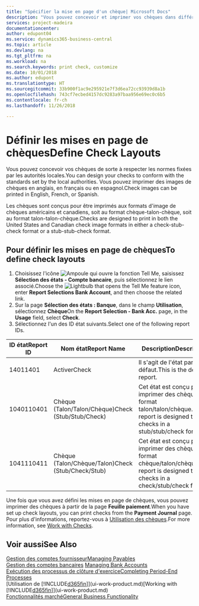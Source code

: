 ```yaml
---
title: "Spécifier la mise en page d'un chèque| Microsoft Docs"
description: "Vous pouvez concevoir et imprimer vos chèques dans différents formats pour respecter des normes."
services: project-madeira
documentationcenter: 
author: edupont04
ms.service: dynamics365-business-central
ms.topic: article
ms.devlang: na
ms.tgt_pltfrm: na
ms.workload: na
ms.search.keywords: print check, customize
ms.date: 10/01/2018
ms.author: edupont
ms.translationtype: HT
ms.sourcegitcommit: 33b900f1ac9e295921e7f3d6ea72cc93939d8a1b
ms.openlocfilehash: 743cf7ecbed4157dc9283a97baa956e69ec0c6b5
ms.contentlocale: fr-ch
ms.lasthandoff: 11/26/2018

---
```

# <a name="define-check-layouts"></a><span data-ttu-id="e4793-103">Définir les mises en page de chèques</span><span class="sxs-lookup"><span data-stu-id="e4793-103">Define Check Layouts</span></span>
<span data-ttu-id="e4793-104">Vous pouvez concevoir vos chèques de sorte à respecter les normes fixées par les autorités locales.</span><span class="sxs-lookup"><span data-stu-id="e4793-104">You can design your checks to conform with the standards set by the local authorities.</span></span> <span data-ttu-id="e4793-105">Vous pouvez imprimer des images de chèques en anglais, en français ou en espagnol.</span><span class="sxs-lookup"><span data-stu-id="e4793-105">Check images can be printed in English, French, or Spanish.</span></span>

<span data-ttu-id="e4793-106">Les chèques sont conçus pour être imprimés aux formats d'image de chèques américains et canadiens, soit au format chèque-talon-chèque, soit au format talon-talon-chèque.</span><span class="sxs-lookup"><span data-stu-id="e4793-106">Checks are designed to print in both the United States and Canadian check image formats in either a check-stub-check format or a stub-stub-check format.</span></span>

## <a name="to-define-check-layouts"></a><span data-ttu-id="e4793-107">Pour définir les mises en page de chèques</span><span class="sxs-lookup"><span data-stu-id="e4793-107">To define check layouts</span></span>
1. <span data-ttu-id="e4793-108">Choisissez l'icône ![Ampoule qui ouvre la fonction Tell Me](media/ui-search/search_small.png "Dites-moi ce que vous voulez faire"), saisissez **Sélection des états - Compte bancaire**, puis sélectionnez le lien associé.</span><span class="sxs-lookup"><span data-stu-id="e4793-108">Choose the ![Lightbulb that opens the Tell Me feature](media/ui-search/search_small.png "Tell me what you want to do") icon, enter **Report Selections Bank Account**, and then choose the related link.</span></span>
2. <span data-ttu-id="e4793-109">Sur la page **Sélection des états : Banque**, dans le champ **Utilisation**, sélectionnez **Chèque**</span><span class="sxs-lookup"><span data-stu-id="e4793-109">On the **Report Selection - Bank Acc.** page, in the **Usage** field, select **Check**.</span></span>
3. <span data-ttu-id="e4793-110">Sélectionnez l'un des ID état suivants.</span><span class="sxs-lookup"><span data-stu-id="e4793-110">Select one of the following report IDs.</span></span>

| <span data-ttu-id="e4793-111">ID état</span><span class="sxs-lookup"><span data-stu-id="e4793-111">Report ID</span></span> | <span data-ttu-id="e4793-112">Nom état</span><span class="sxs-lookup"><span data-stu-id="e4793-112">Report Name</span></span> | <span data-ttu-id="e4793-113">Description</span><span class="sxs-lookup"><span data-stu-id="e4793-113">Description</span></span> |
| --- | --- | --- |
| <span data-ttu-id="e4793-114">1401</span><span class="sxs-lookup"><span data-stu-id="e4793-114">1401</span></span> |<span data-ttu-id="e4793-115">Activer</span><span class="sxs-lookup"><span data-stu-id="e4793-115">Check</span></span> |<span data-ttu-id="e4793-116">Il s'agit de l'état par défaut.</span><span class="sxs-lookup"><span data-stu-id="e4793-116">This is the default report.</span></span> |
| <span data-ttu-id="e4793-117">10401</span><span class="sxs-lookup"><span data-stu-id="e4793-117">10401</span></span> |<span data-ttu-id="e4793-118">Chèque (Talon/Talon/Chèque)</span><span class="sxs-lookup"><span data-stu-id="e4793-118">Check (Stub/Stub/Check)</span></span> |<span data-ttu-id="e4793-119">Cet état est conçu pour imprimer des chèques au format talon/talon/chèque.</span><span class="sxs-lookup"><span data-stu-id="e4793-119">This report is designed to print checks in a stub/stub/check format.</span></span> |
| <span data-ttu-id="e4793-120">10411</span><span class="sxs-lookup"><span data-stu-id="e4793-120">10411</span></span> |<span data-ttu-id="e4793-121">Chèque (Talon/Chèque/Talon)</span><span class="sxs-lookup"><span data-stu-id="e4793-121">Check (Stub/Check/Stub)</span></span> |<span data-ttu-id="e4793-122">Cet état est conçu pour imprimer des chèques au format chèque/talon/chèque.</span><span class="sxs-lookup"><span data-stu-id="e4793-122">This report is designed to print checks in a check/stub/check format.</span></span> |

<span data-ttu-id="e4793-123">Une fois que vous avez défini les mises en page de chèques, vous pouvez imprimer des chèques à partir de la page **Feuille paiement**.</span><span class="sxs-lookup"><span data-stu-id="e4793-123">When you have set up check layouts, you can print checks from the **Payment Journal** page.</span></span> <span data-ttu-id="e4793-124">Pour plus d'informations, reportez-vous à [Utilisation des chèques](payables-how-work-checks.md).</span><span class="sxs-lookup"><span data-stu-id="e4793-124">For more information, see [Work with Checks](payables-how-work-checks.md).</span></span>

## <a name="see-also"></a><span data-ttu-id="e4793-125">Voir aussi</span><span class="sxs-lookup"><span data-stu-id="e4793-125">See Also</span></span>
[<span data-ttu-id="e4793-126">Gestion des comptes fournisseur</span><span class="sxs-lookup"><span data-stu-id="e4793-126">Managing Payables</span></span>](payables-manage-payables.md)  
<span data-ttu-id="e4793-127">[Gestion des comptes bancaires](bank-manage-bank-accounts.md) </span><span class="sxs-lookup"><span data-stu-id="e4793-127">[Managing Bank Accounts](bank-manage-bank-accounts.md) </span></span>  
[<span data-ttu-id="e4793-128">Exécution des processus de clôture d'exercice</span><span class="sxs-lookup"><span data-stu-id="e4793-128">Completing Period-End Processes</span></span>](year-how-complete-period-end-processes.md)  
<span data-ttu-id="e4793-129">[Utilisation de [!INCLUDE[d365fin](includes/d365fin_md.md)]](ui-work-product.md)</span><span class="sxs-lookup"><span data-stu-id="e4793-129">[Working with [!INCLUDE[d365fin](includes/d365fin_md.md)]](ui-work-product.md)</span></span>  
[<span data-ttu-id="e4793-130">Fonctionnalités marché</span><span class="sxs-lookup"><span data-stu-id="e4793-130">General Business Functionality</span></span>](ui-across-business-areas.md)

